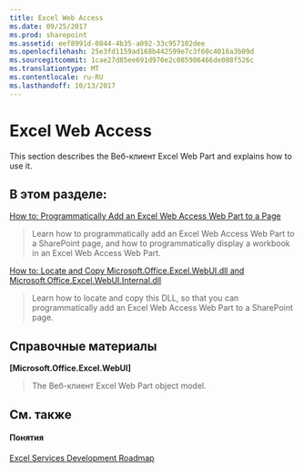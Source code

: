 ```yaml
---
title: Excel Web Access
ms.date: 09/25/2017
ms.prod: sharepoint
ms.assetid: eef8991d-0844-4b35-a092-33c957102dee
ms.openlocfilehash: 25e3fd1159ad168b442599e7c3f60c4016a3b09d
ms.sourcegitcommit: 1cae27d85ee691d976e2c085986466de088f526c
ms.translationtype: MT
ms.contentlocale: ru-RU
ms.lasthandoff: 10/13/2017
---
```

# <a name="excel-web-access"></a>Excel Web Access

This section describes the Веб-клиент Excel Web Part and explains how to use it.
  
    
    


## <a name="in-this-section"></a>В этом разделе:


 [How to: Programmatically Add an Excel Web Access Web Part to a Page](how-to-programmatically-add-an-excel-web-access-web-part-to-a-page.md)
  
    
    
> Learn how to programmatically add an Excel Web Access Web Part to a SharePoint page, and how to programmatically display a workbook in an Excel Web Access Web Part.
    
  
 [How to: Locate and Copy Microsoft.Office.Excel.WebUI.dll and Microsoft.Office.Excel.WebUI.Internal.dll](how-to-locate-and-copy-microsoft-office-excel-webui-dll-and-microsoft-office-exc.md)
  
    
    
> Learn how to locate and copy this DLL, so that you can programmatically add an Excel Web Access Web Part to a SharePoint page.
    
  

## <a name="reference"></a>Справочные материалы


 **[Microsoft.Office.Excel.WebUI]**
  
    
    
> The Веб-клиент Excel Web Part object model.
    
  

## <a name="see-also"></a>См. также


#### <a name="concepts"></a>Понятия


  
    
    
 [Excel Services Development Roadmap](excel-services-development-roadmap.md)
